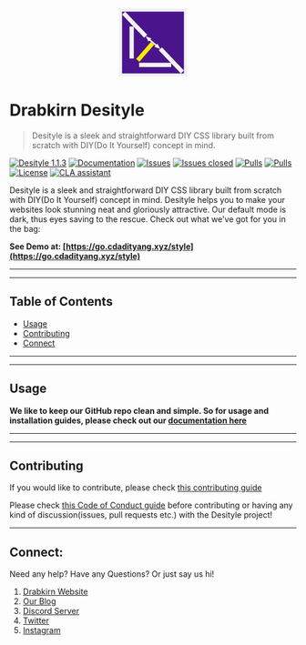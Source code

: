 <div align="center">
  <img src="https://github.com/drabkirn/desityle/raw/master/drabkirn-logo-120x120.png"/>
</div>

# Drabkirn Desityle

> Desityle is a sleek and straightforward DIY CSS library built from scratch with DIY(Do It Yourself) concept in mind.

<!-- Add CI/CD info, language, main frameworks used from shields.io. Example -->
[![Desityle 1.1.3](https://img.shields.io/badge/Desityle-v1.1.3-green.svg)](https://www.npmjs.com/package/desityle)
[![Documentation](https://img.shields.io/badge/Documentation-red.svg)](https://go.cdadityang.xyz/DdocsS)
[![Issues](https://img.shields.io/github/issues/drabkirn/desityle.svg)](https://github.com/drabkirn/desityle/issues)
[![Issues closed](https://img.shields.io/github/issues-closed/drabkirn/desityle.svg)](https://github.com/drabkirn/desityle/issues)
[![Pulls](https://img.shields.io/github/issues-pr/drabkirn/desityle.svg)](https://github.com/drabkirn/desityle/pulls)
[![Pulls](https://img.shields.io/github/issues-pr-closed/drabkirn/desityle.svg)](https://github.com/drabkirn/desityle/pulls)
[![License](https://img.shields.io/github/license/drabkirn/desityle.svg)](https://choosealicense.com/licenses/agpl-3.0/)
[![CLA assistant](https://cla-assistant.io/readme/badge/drabkirn/desityle)](https://cla-assistant.io/drabkirn/desityle)

Desityle is a sleek and straightforward DIY CSS library built from scratch with DIY(Do It Yourself) concept in mind. Desityle helps you to make your websites look stunning neat and gloriously attractive. Our default mode is dark, thus eyes saving to the rescue. Check out what we've got for you in the bag:

**See Demo at: [https://go.cdadityang.xyz/style](https://go.cdadityang.xyz/style)**

-----
-----

## Table of Contents
- [Usage](#usage)
- [Contributing](#contributing)
- [Connect](#connect)

-----
-----

## Usage
**We like to keep our GitHub repo clean and simple. So for usage and installation guides, please check out our [documentation here](https://go.cdadityang.xyz/DdocsS)**

-----
-----

## Contributing
If you would like to contribute, please check [this contributing guide](https://github.com/drabkirn/desityle/blob/master/CONTRIBUTING.md)

Please check [this Code of Conduct guide](https://github.com/drabkirn/desityle/blob/master/CODE_OF_CONDUCT.md) before contributing or having any kind of discussion(issues, pull requests etc.) with the Desityle project!


<!-- TODO: Write about any libs used from other resources - give credit -->

-----

## Connect:
Need any help? Have any Questions? Or just say us hi!

1. [Drabkirn Website](https://go.cdadityang.xyz/drab)
2. [Our Blog](https://go.cdadityang.xyz/blog)
3. [Discord Server](https://go.cdadityang.xyz/discord)
4. [Twitter](https://go.cdadityang.xyz/DtwtK)
5. [Instagram](https://go.cdadityang.xyz/DinsK)